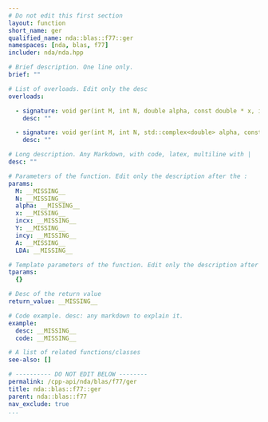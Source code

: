 ```yaml
---
# Do not edit this first section
layout: function
short_name: ger
qualified_name: nda::blas::f77::ger
namespaces: [nda, blas, f77]
includer: nda/nda.hpp

# Brief description. One line only.
brief: ""

# List of overloads. Edit only the desc
overloads:

  - signature: void ger(int M, int N, double alpha, const double * x, int incx, const double * Y, int incy, double * A, int LDA)
    desc: ""

  - signature: void ger(int M, int N, std::complex<double> alpha, const std::complex<double> * x, int incx, const std::complex<double> * Y, int incy, std::complex<double> * A, int LDA)
    desc: ""

# Long description. Any Markdown, with code, latex, multiline with |
desc: ""

# Parameters of the function. Edit only the description after the :
params:
  M: __MISSING__
  N: __MISSING__
  alpha: __MISSING__
  x: __MISSING__
  incx: __MISSING__
  Y: __MISSING__
  incy: __MISSING__
  A: __MISSING__
  LDA: __MISSING__

# Template parameters of the function. Edit only the description after the :
tparams:
  {}

# Desc of the return value
return_value: __MISSING__

# Code example. desc: any markdown to explain it.
example:
  desc: __MISSING__
  code: __MISSING__

# A list of related functions/classes
see-also: []

# ---------- DO NOT EDIT BELOW --------
permalink: /cpp-api/nda/blas/f77/ger
title: nda::blas::f77::ger
parent: nda::blas::f77
nav_exclude: true
...
```


